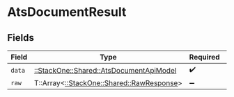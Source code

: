 # AtsDocumentResult


## Fields

| Field                                                                                 | Type                                                                                  | Required                                                                              | Description                                                                           |
| ------------------------------------------------------------------------------------- | ------------------------------------------------------------------------------------- | ------------------------------------------------------------------------------------- | ------------------------------------------------------------------------------------- |
| `data`                                                                                | [::StackOne::Shared::AtsDocumentApiModel](../../models/shared/atsdocumentapimodel.md) | :heavy_check_mark:                                                                    | N/A                                                                                   |
| `raw`                                                                                 | T::Array<[::StackOne::Shared::RawResponse](../../models/shared/rawresponse.md)>       | :heavy_minus_sign:                                                                    | N/A                                                                                   |
